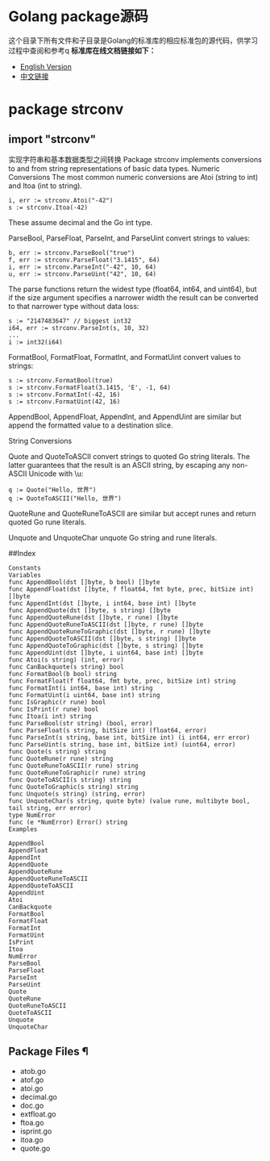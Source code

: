 # Golang package源码
这个目录下所有文件和子目录是Golang的标准库的相应标准包的源代码，供学习过程中查阅和参考q 
**标准库在线文档链接如下：**  
- [English Version](https://godoc.org/)
- [中文链接](http://docscn.studygolang.com/pkg/)
  
# package strconv
## import "strconv"
实现字符串和基本数据类型之间转换
Package strconv implements conversions to and from string representations of basic data types.
Numeric Conversions
The most common numeric conversions are Atoi (string to int) and Itoa (int to string).
```
i, err := strconv.Atoi("-42")
s := strconv.Itoa(-42)
```
These assume decimal and the Go int type.

ParseBool, ParseFloat, ParseInt, and ParseUint convert strings to values:
```
b, err := strconv.ParseBool("true")
f, err := strconv.ParseFloat("3.1415", 64)
i, err := strconv.ParseInt("-42", 10, 64)
u, err := strconv.ParseUint("42", 10, 64)
```
The parse functions return the widest type (float64, int64, and uint64), but if the size argument specifies a narrower width the result can be converted to that narrower type without data loss:

```
s := "2147483647" // biggest int32
i64, err := strconv.ParseInt(s, 10, 32)
...
i := int32(i64)
````
FormatBool, FormatFloat, FormatInt, and FormatUint convert values to strings:
```
s := strconv.FormatBool(true)
s := strconv.FormatFloat(3.1415, 'E', -1, 64)
s := strconv.FormatInt(-42, 16)
s := strconv.FormatUint(42, 16)
```
AppendBool, AppendFloat, AppendInt, and AppendUint are similar but append the formatted value to a destination slice.

String Conversions

Quote and QuoteToASCII convert strings to quoted Go string literals. The latter guarantees that the result is an ASCII string, by escaping any non-ASCII Unicode with \u:
```
q := Quote("Hello, 世界")
q := QuoteToASCII("Hello, 世界")
```
QuoteRune and QuoteRuneToASCII are similar but accept runes and return quoted Go rune literals.

Unquote and UnquoteChar unquote Go string and rune literals.

##Index
```
Constants
Variables
func AppendBool(dst []byte, b bool) []byte
func AppendFloat(dst []byte, f float64, fmt byte, prec, bitSize int) []byte
func AppendInt(dst []byte, i int64, base int) []byte
func AppendQuote(dst []byte, s string) []byte
func AppendQuoteRune(dst []byte, r rune) []byte
func AppendQuoteRuneToASCII(dst []byte, r rune) []byte
func AppendQuoteRuneToGraphic(dst []byte, r rune) []byte
func AppendQuoteToASCII(dst []byte, s string) []byte
func AppendQuoteToGraphic(dst []byte, s string) []byte
func AppendUint(dst []byte, i uint64, base int) []byte
func Atoi(s string) (int, error)
func CanBackquote(s string) bool
func FormatBool(b bool) string
func FormatFloat(f float64, fmt byte, prec, bitSize int) string
func FormatInt(i int64, base int) string
func FormatUint(i uint64, base int) string
func IsGraphic(r rune) bool
func IsPrint(r rune) bool
func Itoa(i int) string
func ParseBool(str string) (bool, error)
func ParseFloat(s string, bitSize int) (float64, error)
func ParseInt(s string, base int, bitSize int) (i int64, err error)
func ParseUint(s string, base int, bitSize int) (uint64, error)
func Quote(s string) string
func QuoteRune(r rune) string
func QuoteRuneToASCII(r rune) string
func QuoteRuneToGraphic(r rune) string
func QuoteToASCII(s string) string
func QuoteToGraphic(s string) string
func Unquote(s string) (string, error)
func UnquoteChar(s string, quote byte) (value rune, multibyte bool, tail string, err error)
type NumError
func (e *NumError) Error() string
Examples

AppendBool
AppendFloat
AppendInt
AppendQuote
AppendQuoteRune
AppendQuoteRuneToASCII
AppendQuoteToASCII
AppendUint
Atoi
CanBackquote
FormatBool
FormatFloat
FormatInt
FormatUint
IsPrint
Itoa
NumError
ParseBool
ParseFloat
ParseInt
ParseUint
Quote
QuoteRune
QuoteRuneToASCII
QuoteToASCII
Unquote
UnquoteChar
```
## Package Files ¶
- atob.go 
- atof.go 
- atoi.go 
- decimal.go 
- doc.go 
- extfloat.go 
- ftoa.go 
- isprint.go 
- itoa.go 
- quote.go